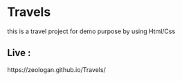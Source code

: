# Travels
this is a travel project for demo purpose by using Html/Css
<h2>Live : </h2>https://zeologan.github.io/Travels/

